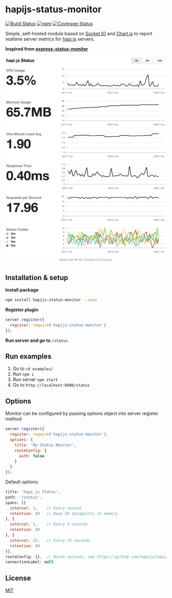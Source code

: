 
# hapijs-status-monitor

[![Build Status](https://travis-ci.org/ziyasal/hapijs-status-monitor.svg?branch=master)](https://travis-ci.org/ziyasal/hapijs-status-monitor) [![npm](https://img.shields.io/npm/v/hapijs-status-monitor.svg)](https://www.npmjs.com/package/hapijs-status-monitor) [![Coverage Status](https://coveralls.io/repos/github/ziyasal/hapijs-status-monitor/badge.svg?branch=master)](https://coveralls.io/github/ziyasal/hapijs-status-monitor?branch=master)

Simple, self-hosted module based on [Socket.IO](http://socket.io) and
[Chart.js](http://www.chartjs.org) to report realtime server metrics for
[hapi.js](http://hapijs.com) servers.

**Inspired from [express-status-monitor](https://github.com/RafalWilinski/express-status-monitor)**

![screenshot](./docs/images/screenshot.jpg)

## Installation & setup

**Install package**

```sh
npm install hapijs-status-monitor --save
```

**Register plugin**

```js
server.register({
  register: require('hapijs-status-monitor')
});
```
**Run server and go to** `/status`

## Run examples

1. Go to `cd examples/`
2. Run `npm i`
3. Run server `npm start`
4. Go to `http://localhost:8000/status`

## Options

Monitor can be configured by passing options object into server register method

```js
server.register({
  register: require('hapijs-status-monitor'),
  options: {
    title: 'My Status Monitor',
    routeConfig: {
      auth: false
    }
  }
});
```

Default options:

```js
title: 'hapi.js Status',
path: '/status',
spans: [{
  interval: 1,    // Every second
  retention: 60   // Keep 60 datapoints in memory
}, {
  interval: 5,    // Every 5 seconds
  retention: 60
}, {
  interval: 15,   // Every 15 seconds
  retention: 60
}],
routeConfig: {},  // Route options, see https://github.com/hapijs/hapi/blob/master/API.md#route-options
connectionLabel: null
```

## License

[MIT](./license.txt)
